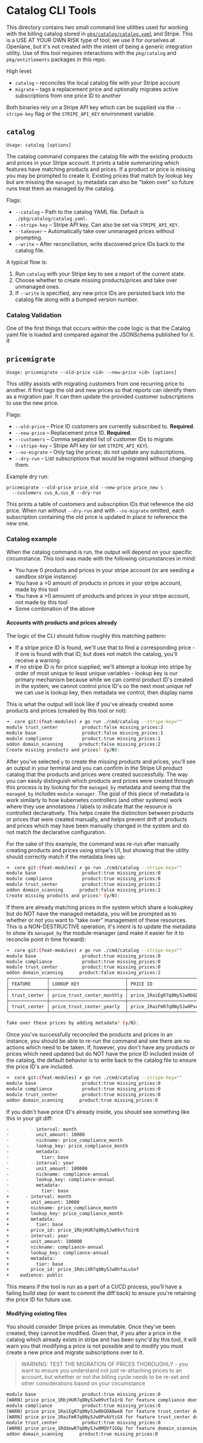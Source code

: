 # Catalog CLI Tools

This directory contains two small command line utilities used for working with the
billing catalog stored in [`pkg/catalog/catalog.yaml`](../../pkg/catalog/catalog.yaml)
and Stripe. This is a USE AT YOUR OWN RISK type of tool; we use it for ourselves at Openlane,
but it's not created with the intent of being a generic integration utility. Use of this tool
requires interactions with the `pkg/catalog` and `pkg/entitlements` packages in this repo.

High level:

- `catalog` – reconciles the local catalog file with your Stripe account
- `migrate` – tags a replacement price and optionally migrates active
  subscriptions from one price ID to another

Both binaries rely on a Stripe API key which can be supplied via the
`--stripe-key` flag or the `STRIPE_API_KEY` environment variable.

## `catalog`

```
Usage: catalog [options]
```

The catalog command compares the catalog file with the existing products and
prices in your Stripe account. It prints a table summarizing which features have
matching products and prices. If a product or price is missing you may be
prompted to create it. Existing prices that match by lookup key but are missing
the `managed_by` metadata can also be "taken over" so future runs treat them as
managed by the catalog.

Flags:

- `--catalog` – Path to the catalog YAML file. Default is
  `./pkg/catalog/catalog.yaml`.
- `--stripe-key` – Stripe API key. Can also be set via `STRIPE_API_KEY`.
- `--takeover` – Automatically take over unmanaged prices without prompting.
- `--write` – After reconciliation, write discovered price IDs back to the
  catalog file.

A typical flow is:

1. Run `catalog` with your Stripe key to see a report of the current state.
2. Choose whether to create missing products/prices and take over unmanaged ones.
3. If `--write` is specified, any new price IDs are persisted back into the
   catalog file along with a bumped version number.

### Catalog Validation

One of the first things that occurs within the code logic is that the Catalog yaml file is loaded and compared against the JSONSchema published for it. If

## `pricemigrate`

```
Usage: pricemigrate --old-price <id> --new-price <id> [options]
```

This utility assists with migrating customers from one recurring price to
another. It first tags the old and new prices so that reports can identify them
as a migration pair. It can then update the provided customer subscriptions to
use the new price.

Flags:

- `--old-price` – Price ID customers are currently subscribed to. **Required**.
- `--new-price` – Replacement price ID. **Required**.
- `--customers` – Comma separated list of customer IDs to migrate.
- `--stripe-key` – Stripe API key (or set `STRIPE_API_KEY`).
- `--no-migrate` – Only tag the prices; do not update any subscriptions.
- `--dry-run` – List subscriptions that would be migrated without changing them.

Example dry run:

```
pricemigrate --old-price price_old --new-price price_new \
  --customers cus_A,cus_B --dry-run
```

This prints a table of customers and subscription IDs that reference the old
price. When run without `--dry-run` and with `--no-migrate` omitted, each
subscription containing the old price is updated in place to reference the new
one.

### Catalog example

When the catalog command is run, the output will depend on your specific circumstance. This tool was made with the following circumstances in mind:

- You have 0 products and prices in your stripe account (or are seeding a sandbox stripe instance)
- You have a >0 amount of products in prices in your stripe account, made by this tool
- You have a >0 amounnt of products and prices in your stripe account, not made by this tool
- Some combination of the above

#### Accounts with products and prices already

The logic of the CLI should follow roughly this matching pattern:

- If a stripe price ID is found, we'll use that to find a corresponding price - if one is found with that ID, but does not match the catalog, you'll receive a warning
- If no stripe ID is for price supplied, we'll attempt a lookup into stripe by order of most unique to least unique variables - lookup key is our primary mechanism because while we can control product ID's created in the system, we cannot control price ID's so the next most unique ref we can use is lookup key, then metadata we control, then display name

This is what the output will look like if you've already created some products and prices (created by this tool or not):

```bash
➜  core git:(feat-modules) ✗ go run ./cmd/catalog --stripe-key=""
module trust_center         product:false missing_prices:2
module base                 product:false missing_prices:1
module compliance           product:true missing_prices:1
addon domain_scanning      product:false missing_prices:2
Create missing products and prices? (y/N):
```

After you've selected `y` to create the missing products and prices, you'll see an output in your terminal and you can confirm in the Stripe UI product catalog that the products and prices were created successfully. The way you can easily distinguish which products and prices were created through this process is by looking for the `managed_by` metadata and seeing that the `managed_by` includes `module-manager`. The goal of this piece of metadata is work similarly to how kubernetes controllers (and other systems) work where they use annotations / labels to indicate that the resource is controlled declaratively. This helps create the distinction between products or prices that were created manually, and helps prevent drift of products and prices which may have been manually changed in the system and do not match the declarative configuration.

For the sake of this example, the command was re-run after manually creating products and prices using stripe's UI, but showing that the utility should correctly match if the metadata lines up:

```bash
➜  core git:(feat-modules) ✗ go run ./cmd/catalog --stripe-key=""
module base                 product:true missing_prices:0
module compliance           product:true missing_prices:0
module trust_center         product:true missing_prices:2
addon domain_scanning      product:false missing_prices:2
Create missing products and prices? (y/N):

```

If there are already matching prices in the system which share a lookupkey but do NOT have the managed metadata, you will be prompted as to whether or not you want to "take over" management of these resources. This is a NON-DESTRUCTIVE operation, it's intent is to update the metadata to show its `managed_by` the module-manager (and make it easier for it to reconcile point in time forward):

```bash
➜  core git:(feat-modules) ✗ go run ./cmd/catalog --stripe-key=""
module base                 product:true missing_prices:0
module compliance           product:true missing_prices:0
module trust_center         product:true missing_prices:0
addon domain_scanning      product:false missing_prices:2
┌──────────────┬────────────────────────────┬────────────────────────────────┬─────────┐
│ FEATURE      │ LOOKUP KEY                 │ PRICE ID                       │ MANAGED │
├──────────────┼────────────────────────────┼────────────────────────────────┼─────────┤
│ trust_center │ price_trust_center_monthly │ price_1RaiEgR7q8Ny5Jw0bGDA8we8 │         │
├──────────────┼────────────────────────────┼────────────────────────────────┼─────────┤
│ trust_center │ price_trust_center_yearly  │ price_1RaiFmR7q8Ny5Jw0PvAVtiGX │         │
└──────────────┴────────────────────────────┴────────────────────────────────┴─────────┘

Take over these prices by adding metadata? (y/N):
```

Once you've successfully reconciled the products and prices in an instance, you should be able to re-run the command and see there are no actions which need to be taken. If, however, you don't have any products or prices which need updated but do NOT have the price ID included inside of the catalog, the default behavior is to write back to the catalog file to ensure the price ID's are included.

```bash
➜  core git:(feat-modules) ✗ go run ./cmd/catalog --stripe-key=""
module base                 product:true missing_prices:0
module compliance           product:true missing_prices:0
module trust_center         product:true missing_prices:0
addon domain_scanning      product:true missing_prices:0
```

If you didn't have price ID's already inside, you should see something like this in your git diff:

```bash
-        - interval: month
-          unit_amount: 10000
-          nickname: price_compliance_month
-          lookup_key: price_compliance_month
-          metadata:
-            tier: base
-        - interval: year
-          unit_amount: 100000
-          nickname: compliance-annual
-          lookup_key: compliance-annual
-          metadata:
-            tier: base
+      - interval: month
+        unit_amount: 10000
+        nickname: price_compliance_month
+        lookup_key: price_compliance_month
+        metadata:
+          tier: base
+        price_id: price_1RbjHUR7q8Ny5Jw09vtTo1rQ
+      - interval: year
+        unit_amount: 100000
+        nickname: compliance-annual
+        lookup_key: compliance-annual
+        metadata:
+          tier: base
+        price_id: price_1RdciXR7q8Ny5Jw0hfaLuSef
+    audience: public
```

This means if the tool is run as a part of a CI/CD process, you'll have a failing build step (or want to commit the diff back) to ensure you're retaining the price ID for future use.

#### Modifying existing files

You should consider Stripe prices as immutable. Once they've been created, they cannot be modified. Given that, if you alter a price in the catalog which already exists in stripe and has been sync'd by this tool, it will warn you that modifying a price is not possible and to modify you must create a new price and migrate subscriptions over to it.

> WARNING: TEST THE MIGRATION OF PRICES THOROUGHLY - you want to ensure you understand not just re-attaching prices to an account, but whether or not the billing cycle needs to be re-set and other considerations based on your circumstance

```bash
module base                 product:true missing_prices:0
[WARN] price price_1RbjHUR7q8Ny5Jw09vtTo1rQ for feature compliance does not match catalog; to modify an existing price create a new one and update subscriptions
module compliance           product:true missing_prices:0
[WARN] price price_1RaiEgR7q8Ny5Jw0bGDA8we8 for feature trust_center does not match catalog; to modify an existing price create a new one and update subscriptions
[WARN] price price_1RaiFmR7q8Ny5Jw0PvAVtiGX for feature trust_center does not match catalog; to modify an existing price create a new one and update subscriptions
module trust_center         product:true missing_prices:0
[WARN] price price_1RddewR7q8Ny5Jw0MQVf1GOp for feature domain_scanning does not match catalog; to modify an existing price create a new one and update subscriptions
addon domain_scanning      product:true missing_prices:0
```
